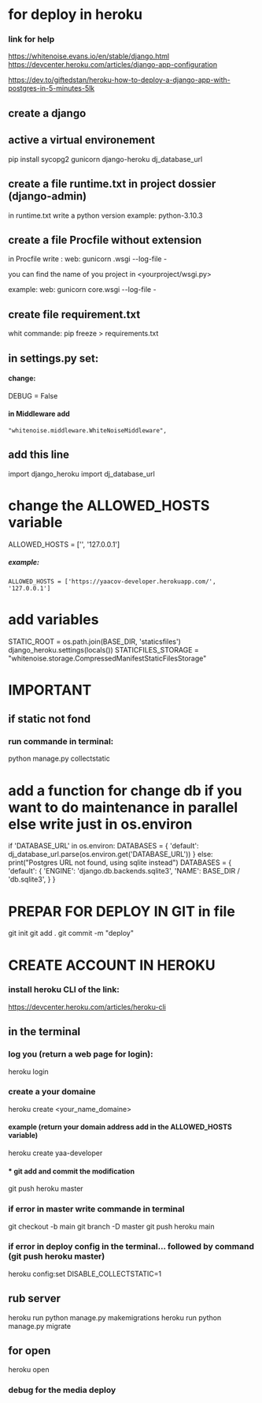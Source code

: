 # for deploy in heroku


### link for help
https://whitenoise.evans.io/en/stable/django.html
https://devcenter.heroku.com/articles/django-app-configuration

https://dev.to/giftedstan/heroku-how-to-deploy-a-django-app-with-postgres-in-5-minutes-5lk

## create a django 

## active a virtual environement
pip install sycopg2 gunicorn django-heroku dj_database_url


## create a file runtime.txt in project dossier (django-admin)

in runtime.txt write a python version example:
    python-3.10.3

## create a file Procfile without extension

in Procfile write :
    web: gunicorn <nameproject>.wsgi --log-file - 


you can find the name of you project in <yourproject/wsgi.py>

example:
    web: gunicorn core.wsgi --log-file - 

## create file requirement.txt
whit commande:
    pip freeze > requirements.txt


## in settings.py set:

#### change:
DEBUG = False
#### in  Middleware add
    "whitenoise.middleware.WhiteNoiseMiddleware",

## add this line

import django_heroku
import dj_database_url


# change the ALLOWED_HOSTS variable 

ALLOWED_HOSTS = ['<link of your site>', '127.0.0.1']

##### example:
    ALLOWED_HOSTS = ['https://yaacov-developer.herokuapp.com/', '127.0.0.1']


# add variables
STATIC_ROOT = os.path.join(BASE_DIR, 'staticsfiles')
django_heroku.settings(locals())
STATICFILES_STORAGE = "whitenoise.storage.CompressedManifestStaticFilesStorage"

# IMPORTANT 
## if static not fond 
### run commande in terminal:
python manage.py collectstatic 


# add a function for change db if you want to do maintenance in parallel else write just in os.environ

if 'DATABASE_URL' in os.environ:
    DATABASES = {
        'default': dj_database_url.parse(os.environ.get('DATABASE_URL'))
    }
else:
    print("Postgres URL not found, using sqlite instead")
    DATABASES = {
        'default': {
            'ENGINE': 'django.db.backends.sqlite3',
            'NAME': BASE_DIR / 'db.sqlite3',
        }
    }


# PREPAR FOR DEPLOY IN GIT in <project> file

git init 
git add .
git commit -m "deploy"

# CREATE ACCOUNT IN HEROKU

### install heroku CLI of the link:
https://devcenter.heroku.com/articles/heroku-cli

## in the terminal 

### log you (return a web page for login):
heroku login 

### create a your domaine 
heroku create <your_name_domaine>

#### example (return your domain address add in the  ALLOWED_HOSTS variable)
heroku create yaa-developer

#### * git add and commit the modification
git push heroku master

### if error in master write commande in terminal
git checkout -b main
git branch -D master
git push heroku main

### if error in deploy config in the terminal... followed by command (git push heroku master)

heroku config:set DISABLE_COLLECTSTATIC=1


## rub server 
heroku run python manage.py makemigrations
heroku run python manage.py migrate

## for open
heroku open

### debug for the media deploy

